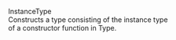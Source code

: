 InstanceType<Type>  
Constructs a type consisting of the instance type  
of a constructor function in Type.  
